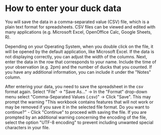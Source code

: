# How to enter your duck data

You will save the data in a comma-separated value (CSV) file, which is a plain text format for spreadsheets. CSV files can be viewed and edited with many applications (e.g. Microsoft Excel, OpenOffice Calc, Google Sheets, R). 

Depending on your Operating System, when you double click on the file, it will be opened by the default application, like Microsoft Excel. If the data is not displaying correctly, you can adjust the width of the columns. Next, enter the data in the row that corresponds to your name. Include the time of your observation (e.g. 2pm) and the number of ducks that you counted. If you have any additional information, you can include it under the "Notes" column. 

After entering your data, you need to save the spreadsheet in the csv format again. Select "File" -> "Save As..." -> In the "Format" drop-down menu select "Comma-Separated Values (.csv)" -> Click "Save". This may prompt the warning "This workbook contains features that will not work or may be removed if you save it in the selected file format. Do you want to continue?" - Click "Continue" to proceed with saving the file. If you are prompted by an additional warning concerning the encoding of the file, select the option "UTF-8 encoding" to prevent including unwanted special characters in your file.
